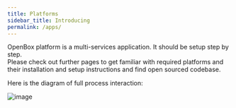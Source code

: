 ```yaml
---
title: Platforms
sidebar_title: Introducing
permalink: /apps/
---
```


OpenBox platform is a multi-services application. It should be setup step by step.    
Please check out further pages to get familiar with required platforms and their installation and setup instructions and find open sourced codebase.

Here is the diagram of full process interaction: 

![image](https://user-images.githubusercontent.com/308489/57467645-93f77700-728b-11e9-875d-0fdb96215262.png)
